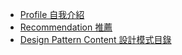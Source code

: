 <!--
.. title: table-of-contents
.. slug: table-of-contents
.. date: 2024-06-04 21:12:43 UTC+08:00
.. tags: 
.. category: 
.. link: 
.. description: 
.. type: text
-->

- [Profile 自我介紹](/pages/profile)
- [Recommendation 推薦](/pages/recommendation)
- [Design Pattern Content 設計模式目錄](/pages/design-pattern-content)